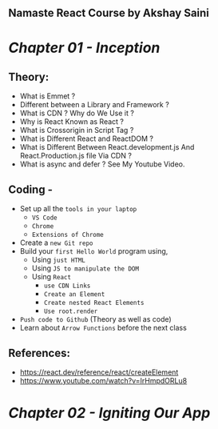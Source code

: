 ## Namaste React Course by Akshay Saini
# _Chapter 01 - Inception_

## Theory:
  - What is Emmet ?
  - Different between a Library and Framework ?
  - What is CDN ? Why do We Use it ?
  - Why is React Known as React ?
  - What is Crossorigin in Script Tag ?
  - What is Different React and ReactDOM ?
  - What is Different Between React.development.js And React.Production.js file Via CDN ?
  - What is async and defer ? See My Youtube Video.


## Coding -
- Set up all the `tools in your laptop`
    - `VS Code`
    - `Chrome`
    - `Extensions of Chrome`
- Create a `new Git repo`
- Build your `first Hello World` program using,
    - Using `just HTML`
    - Using `JS to manipulate the DOM`
    - Using `React`
        - `use CDN Links`
        - `Create an Element`
        - `Create nested React Elements`
        - `Use root.render`
- `Push code to Github` (Theory as well as code)
- Learn about `Arrow Functions` before the next class


## References:
- https://react.dev/reference/react/createElement
- https://www.youtube.com/watch?v=IrHmpdORLu8

<!-- =============================== End ===================================== -->

# _Chapter 02 - Igniting Our App_